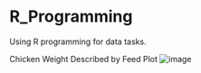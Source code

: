 # R_Programming
Using R programming for data tasks.

Chicken Weight Described by Feed Plot
![image](https://github.com/Christopher-DSA/R_Programming/assets/132075292/4c5bff64-12a4-4449-a2eb-821891a09bd6)
